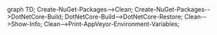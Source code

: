 <div class="mermaid">
graph TD;
Create-NuGet-Packages-->Clean;
Create-NuGet-Packages-->DotNetCore-Build;
DotNetCore-Build-->DotNetCore-Restore;
Clean-->Show-Info;
Clean-->Print-AppVeyor-Environment-Variables;
</div>
